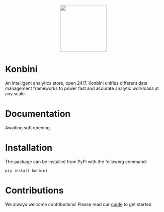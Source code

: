<br/>
<div align="center">
    <img src="assets/logo.svg" height="150px" />
</div>

# Konbini
An intelligent analytics store, open 24/7. Konbini unifies different data management frameworks to power fast and accurate analytic workloads at any scale.

# Documentation
Awaiting soft opening.

# Installation
The package can be installed from PyPi with the following command:
```
pip install konbini
```

# Contributions
We always welcome contributions! Please read our [guide](https://github.com/hyperplane-data/konbini/CONTRIBUTING.md) to get started.
